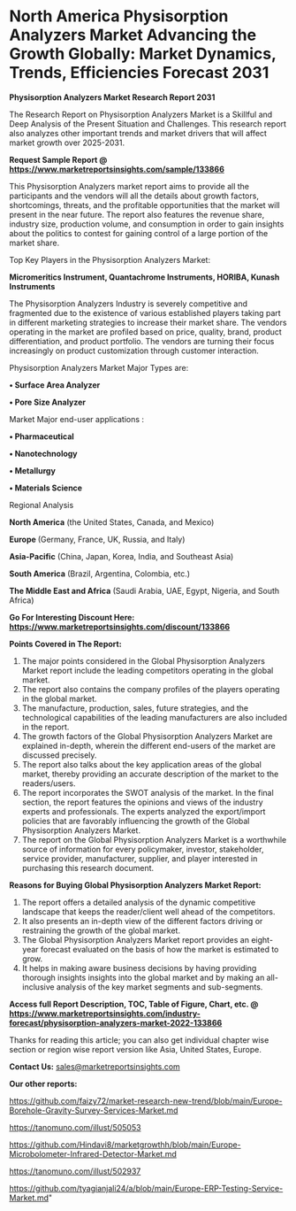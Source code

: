 # North America Physisorption Analyzers Market Advancing the Growth Globally: Market Dynamics, Trends, Efficiencies Forecast 2031

<strong>Physisorption Analyzers Market Research Report 2031</strong>

The Research Report on Physisorption Analyzers Market is a Skillful and Deep Analysis of the Present Situation and Challenges. This research report also analyzes other important trends and market drivers that will affect market growth over 2025-2031.

<strong>Request Sample Report @ <a href=https://www.marketreportsinsights.com/sample/133866>https://www.marketreportsinsights.com/sample/133866</a></strong>

This Physisorption Analyzers market report aims to provide all the participants and the vendors will all the details about growth factors, shortcomings, threats, and the profitable opportunities that the market will present in the near future. The report also features the revenue share, industry size, production volume, and consumption in order to gain insights about the politics to contest for gaining control of a large portion of the market share.

Top Key Players in the Physisorption Analyzers Market:

<strong>Micromeritics Instrument, Quantachrome Instruments, HORIBA, Kunash Instruments</strong>

The Physisorption Analyzers Industry is severely competitive and fragmented due to the existence of various established players taking part in different marketing strategies to increase their market share. The vendors operating in the market are profiled based on price, quality, brand, product differentiation, and product portfolio. The vendors are turning their focus increasingly on product customization through customer interaction.

Physisorption Analyzers Market Major Types are:

<strong>• Surface Area Analyzer

• Pore Size Analyzer</strong>

Market Major end-user applications :

<strong>• Pharmaceutical

• Nanotechnology

• Metallurgy

• Materials Science</strong>

Regional Analysis

</u><strong><b>North America</b></strong> (the United States, Canada, and Mexico)

<strong><b>Europe </b></strong>(Germany, France, UK, Russia, and Italy)

<strong><b>Asia-Pacific</b></strong> (China, Japan, Korea, India, and Southeast Asia)

<strong><b>South America</b></strong> (Brazil, Argentina, Colombia, etc.)

<strong><b>The Middle East and Africa</b></strong> (Saudi Arabia, UAE, Egypt, Nigeria, and South Africa)

<strong>Go For Interesting Discount Here: <a href=https://www.marketreportsinsights.com/discount/133866>https://www.marketreportsinsights.com/discount/133866</a></strong>

<strong>Points Covered in The Report:</strong>
<ol>
  <li>The major points considered in the Global Physisorption Analyzers Market report include the leading competitors operating in the global market.</li>
  <li>The report also contains the company profiles of the players operating in the global market.</li>
  <li>The manufacture, production, sales, future strategies, and the technological capabilities of the leading manufacturers are also included in the report.</li>
  <li>The growth factors of the Global Physisorption Analyzers Market are explained in-depth, wherein the different end-users of the market are discussed precisely.</li>
  <li>The report also talks about the key application areas of the global market, thereby providing an accurate description of the market to the readers/users.</li>
  <li>The report incorporates the SWOT analysis of the market. In the final section, the report features the opinions and views of the industry experts and professionals. The experts analyzed the export/import policies that are favorably influencing the growth of the Global Physisorption Analyzers Market.</li>
  <li>The report on the Global Physisorption Analyzers Market is a worthwhile source of information for every policymaker, investor, stakeholder, service provider, manufacturer, supplier, and player interested in purchasing this research document.</li>
</ol>
<strong>Reasons for Buying Global Physisorption Analyzers Market Report:</strong>

<ol>
  <li>The report offers a detailed analysis of the dynamic competitive landscape that keeps the reader/client well ahead of the competitors.</li>
  <li>It also presents an in-depth view of the different factors driving or restraining the growth of the global market.</li>
  <li>The Global Physisorption Analyzers Market report provides an eight-year forecast evaluated on the basis of how the market is estimated to grow.</li>
  <li>It helps in making aware business decisions by having providing thorough insights insights into the global market and by making an all-inclusive analysis of the key market segments and sub-segments.</li>
</ol>
<strong>Access full Report Description, TOC, Table of Figure, Chart, etc. @ <a href=https://www.marketreportsinsights.com/industry-forecast/physisorption-analyzers-market-2022-133866>https://www.marketreportsinsights.com/industry-forecast/physisorption-analyzers-market-2022-133866</a></strong>


Thanks for reading this article; you can also get individual chapter wise section or region wise report version like Asia, United States, Europe.

<strong>Contact Us:</strong>
sales@marketreportsinsights.com

<strong>Our other reports:</strong>

<a href=https://github.com/faizy72/market-research-new-trend/blob/main/Europe-Borehole-Gravity-Survey-Services-Market.md>https://github.com/faizy72/market-research-new-trend/blob/main/Europe-Borehole-Gravity-Survey-Services-Market.md</a>

<a href=https://tanomuno.com/illust/505053>https://tanomuno.com/illust/505053</a>

<a href=https://github.com/Hindavi8/marketgrowthh/blob/main/Europe-Microbolometer-Infrared-Detector-Market.md>https://github.com/Hindavi8/marketgrowthh/blob/main/Europe-Microbolometer-Infrared-Detector-Market.md</a>

<a href=https://tanomuno.com/illust/502937>https://tanomuno.com/illust/502937</a>

<a href=https://github.com/tyagianjali24/a/blob/main/Europe-ERP-Testing-Service-Market.md>https://github.com/tyagianjali24/a/blob/main/Europe-ERP-Testing-Service-Market.md</a>"
